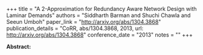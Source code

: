 +++
title = "A 2-Approximation for Redundancy Aware Network Design with Laminar Demands"
authors = "Siddharth Barman and Shuchi Chawla and Seeun Umboh"
paper_link = "http://arxiv.org/abs/1304.3868"
publication_details = "CoRR, abs/1304.3868, 2013, url: http://arxiv.org/abs/1304.3868"
conference_date = "2013"
notes = ""
+++

<b>Abstract:</b>
